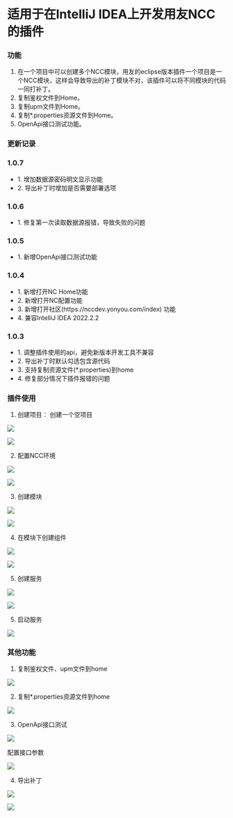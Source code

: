 # 适用于在IntelliJ IDEA上开发用友NCC的插件

### 功能

1. 在一个项目中可以创建多个NCC模块，用友的eclipse版本插件一个项目是一个NCC模块，这样会导致导出的补丁模块不对，该插件可以将不同模块的代码一同打补丁。
2. 复制鉴权文件到Home。
3. 复制upm文件到Home。
4. 复制*.properties资源文件到Home。
5. OpenApi接口测试功能。

### 更新记录
<h3>1.0.7</h3>
<ul>
          <li>1. 增加数据源密码明文显示功能</li>
          <li>2. 导出补丁时增加是否需要部署选项</li>
</ul>

<h3>1.0.6</h3>
<ul>
          <li>1. 修复第一次读取数据源报错，导致失败的问题</li>
</ul>

<h3>1.0.5</h3>
<ul>
          <li>1. 新增OpenApi接口测试功能</li>
</ul>

<h3>1.0.4</h3>
<ul>
          <li>1. 新增打开NC Home功能</li>
          <li>2. 新增打开NC配置功能</li>
          <li>3. 新增打开社区(https://nccdev.yonyou.com/index) 功能</li>
          <li>4. 兼容IntelliJ IDEA 2022.2.2</li>
</ul>

<h3>1.0.3</h3>
<ul>
            <li>1. 调整插件使用的api，避免新版本开发工具不兼容</li>
            <li>2. 导出补丁时默认勾选包含源代码</li>
            <li>3. 支持复制资源文件(*.properties)到home</li>
            <li>4. 修复部分情况下插件报错的问题</li>
</ul>

### 插件使用

1. 创建项目：
   创建一个空项目

![](https://s1.ax1x.com/2022/09/28/xm3L8g.md.png)

![](https://s1.ax1x.com/2022/09/28/xm3xrn.md.png)

2. 配置NCC环境

![](https://s1.ax1x.com/2022/09/28/xm3zbq.md.png)

![](https://s1.ax1x.com/2022/09/28/xm3O2Q.md.png)

3. 创建模块

![](https://s1.ax1x.com/2022/09/28/xm3Xvj.md.png)

![](https://s1.ax1x.com/2022/09/28/xm8pV0.md.png)

4. 在模块下创建组件

![](https://s1.ax1x.com/2022/09/28/xm8C5T.md.png)

![](https://s1.ax1x.com/2022/09/28/xm89aV.md.png)

5. 创建服务

![](https://s1.ax1x.com/2022/09/28/xm8FGF.md.png)

![](https://s1.ax1x.com/2022/09/28/xm8iPU.md.png)

5. 启动服务

![](https://s1.ax1x.com/2022/09/28/xm8eq1.md.png)

### 其他功能

1. 复制鉴权文件、upm文件到home

![](https://s1.ax1x.com/2022/09/28/xm8k24.md.png)

2. 复制*.properties资源文件到home

![](https://s1.ax1x.com/2022/09/28/xm8AxJ.md.png)

3. OpenApi接口测试

![](https://s1.ax1x.com/2022/09/28/xm8ZrR.md.png)

配置接口参数

![](https://s1.ax1x.com/2022/09/28/xm8nVx.md.png)

4. 导出补丁

![](https://s1.ax1x.com/2022/09/28/xm8ua6.md.png)

![](https://s1.ax1x.com/2022/09/28/xm8KIK.md.png)
